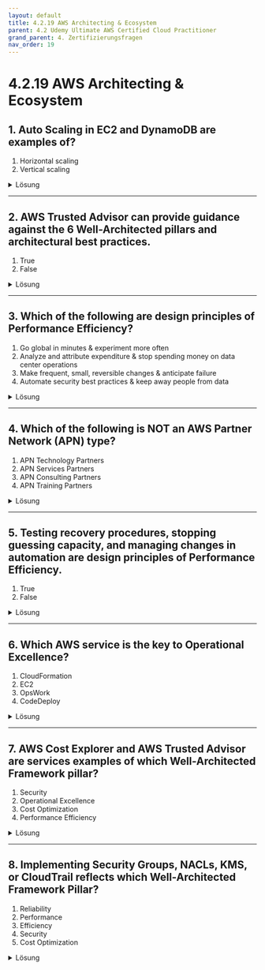 ```yaml
---
layout: default
title: 4.2.19 AWS Architecting & Ecosystem
parent: 4.2 Udemy Ultimate AWS Certified Cloud Practitioner
grand_parent: 4. Zertifizierungsfragen
nav_order: 19
---
```


# 4.2.19 AWS Architecting & Ecosystem

## 1. Auto Scaling in EC2 and DynamoDB are examples of?

1. Horizontal scaling
2. Vertical scaling

<details>
  <summary>Lösung</summary>
  <b>Horizontal scaling</b>
</details>

---

## 2. AWS Trusted Advisor can provide guidance against the 6 Well-Architected pillars and architectural best practices.

1. True
2. False

<details>
  <summary>Lösung</summary>
  <b>False</b>
</details>

---

## 3. Which of the following are design principles of Performance Efficiency?

1. Go global in minutes & experiment more often
2. Analyze and attribute expenditure & stop spending money on data center operations
3. Make frequent, small, reversible changes & anticipate failure
4. Automate security best practices & keep away people from data

<details>
  <summary>Lösung</summary>
  <b>Go global in minutes & experiment more often</b>
</details>

---

## 4. Which of the following is NOT an AWS Partner Network (APN) type?

1. APN Technology Partners
2. APN Services Partners
3. APN Consulting Partners
4. APN Training Partners

<details>
  <summary>Lösung</summary>
  <b>APN Services Partners</b>
</details>

---

## 5. Testing recovery procedures, stopping guessing capacity, and managing changes in automation are design principles of Performance Efficiency.

1. True
2. False

<details>
  <summary>Lösung</summary>
  <b>False</b>
</details>

---

## 6. Which AWS service is the key to Operational Excellence?

1. CloudFormation
2. EC2
3. OpsWork
4. CodeDeploy

<details>
  <summary>Lösung</summary>
  <b>CloudFormation</b>
</details>

---

## 7. AWS Cost Explorer and AWS Trusted Advisor are services examples of which Well-Architected Framework pillar?

1. Security
2. Operational Excellence
3. Cost Optimization
4. Performance Efficiency

<details>
  <summary>Lösung</summary>
  <b>Cost Optimization</b>
</details>

---

## 8. Implementing Security Groups, NACLs, KMS, or CloudTrail reflects which Well-Architected Framework Pillar?

1. Reliability
2. Performance
3. Efficiency
4. Security
5. Cost Optimization

<details>
  <summary>Lösung</summary>
  <b>Security</b>
</details>
